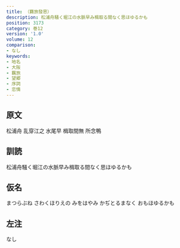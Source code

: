 ```yaml
---
title: （羇旅發思）
description: 松浦舟騒く堀江の水脈早み楫取る間なく思ほゆるかも
position: 3173
category: 巻12
version: '1.0'
volume: 12
comparison:
- なし
keywords:
- 地名
- 大阪
- 羈旅
- 望郷
- 序詞
- 恋情
---
```


## 原文

松浦舟 乱穿江之 水尾早 楫取間無 所念鴨

## 訓読

松浦舟騒く堀江の水脈早み楫取る間なく思ほゆるかも

## 仮名

まつらぶね さわくほりえの みをはやみ かぢとるまなく おもほゆるかも

## 左注

なし
